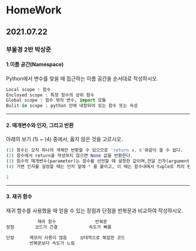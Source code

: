 # HomeWork

## 2021.07.22
### 부울경 2반 박상준

#### 1.이름 공간(Namespace)

Python에서 변수를 찾을 때 접근하는 이름 공간을 순서대로 작성하시오.

``` python
Local scope : 함수
Enclosed scope : 특정 함수의 상위 함수
Global scope : 함수 밖의 변수, import 모듈
Bulit-in scope : python 안에 내장되어 있는 함수 또는 속성
```

---

#### 2. 매개변수와 인자, 그리고 반환

아래의 보기 (1) ~ (4) 중에서, 옳지 않은 것을 고르시오.

```python
(1)	함수는 오직 하나의 객체만 반환할 수 있으므로 'return a, b'와같이 쓸 수 없다.
(2)	함수에서 return을 작성하지 않으면 None 값을 반환한다.
(3)	함수의 매개변수(parameter)는 함수를 선언할 때 설정한 값이며,전달 인자(argument)는 함수를 호출할 때 넘겨주는 값이다.
(4)	가변 인자를 설정할 때는 인자 앞에 * 을 붙이고, 이 때는 함수내에서 tuple로 처리 된다.

1
```

---

#### 3. 재귀 함수

재귀 함수를 사용했을 때 얻을 수 있는 장점과 단점을 반복문과 비교하여 작성하시오.

```python
			재귀 함수				반복문
장점		  코드가 간결			속도가 빠름

단점		메모리 사용이 많음	   상대적으로 복잡한 코드
		 반복문보다 속도가 느림
```

